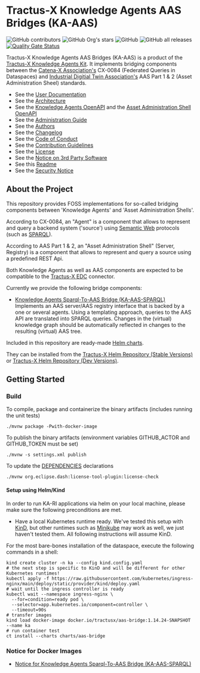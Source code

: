 <!--
 * Copyright (c) 2023,2024 T-Systems International GmbH 
 * Copyright (c) 2023 SAP SE 
 * Copyright (c) 2023,2024 Contributors to the Eclipse Foundation
 *
 * See the NOTICE file(s) distributed with this work for additional
 * information regarding copyright ownership.
 *
 * This program and the accompanying materials are made available under the
 * terms of the Apache License, Version 2.0 which is available at
 * https://www.apache.org/licenses/LICENSE-2.0.
 *
 * Unless required by applicable law or agreed to in writing, software
 * distributed under the License is distributed on an "AS IS" BASIS, WITHOUT
 * WARRANTIES OR CONDITIONS OF ANY KIND, either express or implied. See the
 * License for the specific language governing permissions and limitations
 * under the License.
 *
 * SPDX-License-Identifier: Apache-2.0
-->

# Tractus-X Knowledge Agents AAS Bridges (KA-AAS)

![GitHub contributors](https://img.shields.io/github/contributors/eclipse-tractusx/knowledge-agents-aas-bridge)
![GitHub Org's stars](https://img.shields.io/github/stars/eclipse-tractusx)
![GitHub](https://img.shields.io/github/license/eclipse-tractusx/knowledge-agents-aas-bridge)
![GitHub all releases](https://img.shields.io/github/downloads/eclipse-tractusx/knowledge-agents-aas-bridge/total)
[![Quality Gate Status](https://sonarcloud.io/api/project_badges/measure?project=eclipse-tractusx_knowledge-agents-aas-bridge&metric=alert_status)](https://sonarcloud.io/summary/new_code?id=eclipse-tractusx_knowledge-agents-aas-bridge)

Tractus-X Knowledge Agents AAS Bridges (KA-AAS) is a product of the [Tractus-X Knowledge Agents Kit](https://eclipse-tractusx.github.io/docs-kits/kits/knowledge-agents/adoption-view/intro). It implements bridging components between the [Catena-X Association's](http://catena-x.net) CX-0084 (Federated Queries in Dataspaces) and [Industrial Digitial Twin Association's](https://industrialdigitaltwin.org/) AAS Part 1 & 2 (Asset Administration Sheel) standards. 

* See the [User Documentation](docs/README.md)
* See the [Architecture](docs/architecture/Arc42.md)
* See the [Knowledge Agents OpenAPI](https://github.com/eclipse-tractusx/knowledge-agents/blob/main/docs/api/openAPI.yaml) and the [Asset Administration Shell OpenAPI](https://github.com/admin-shell-io/aas-specs-api/blob/main/Entire-API-Collection/V3.0.yaml)
* See the [Administration Guide](docs/admin/README.md)
* See the [Authors](AUTHORS.md)
* See the [Changelog](CHANGELOG.md)
* See the [Code of Conduct](CODE_OF_CONDUCT.md)
* See the [Contribution Guidelines](CONTRIBUTING.md)
* See the [License](LICENSE)
* See the [Notice on 3rd Party Software](NOTICE.md)
* See this [Readme](README.md)
* See the [Security Notice](Security.md)

## About the Project

This repository provides FOSS implementations for so-called bridging components between 'Knowledge Agents' and 'Asset Administration Shells'.

According to CX-0084, an "Agent" is a component that allows to represent and query a backend system ('source') using [Semantic Web](https://www.w3.org/2001/sw/wiki/Main_Page) protocols (such as [SPARQL](https://www.w3.org/2001/sw/wiki/SPARQL)).

According to AAS Part 1 & 2, an "Asset Administration Shell" (Server, Registry) is a component that allows to represent and query a source using a predefined REST Api.

Both Knowledge Agents as well as AAS components are expected to be compatible to the [Tractus-X EDC](https://github.com/eclipse-tractusx/tractusx-edc) connector.

Currently we provide the following bridge components: 

- [Knowledge Agents Sparql-To-AAS Bridge (KA-AAS-SPARQL)](sparql-aas) Implements an AAS server/AAS registry interface that is backed by a one or several agents. Using a templating approach, queries to the AAS API are translated into SPARQL queries. Changes in the (virtual) knowledge graph should be automatically reflected in changes to the resulting (virtual) AAS tree. 

Included in this repository are ready-made [Helm charts](charts). 

They can be installed from the [Tractus-X Helm Repository (Stable Versions)](https://eclipse-tractusx.github.io/charts/stable) or [Tractus-X Helm Repository (Dev Versions)](https://eclipse-tractusx.github.io/charts/dev).

## Getting Started

### Build

To compile, package and containerize the binary artifacts (includes running the unit tests)

```shell
./mvnw package -Pwith-docker-image
```

To publish the binary artifacts (environment variables GITHUB_ACTOR and GITHUB_TOKEN must be set)

```shell
./mvnw -s settings.xml publish
```

To update the [DEPENDENCIES](./DEPENDENCIES) declarations

```shell
./mvnw org.eclipse.dash:license-tool-plugin:license-check 
```

#### Setup using Helm/Kind

In order to run KA-RI applications via helm on your local machine, please make sure the following
preconditions are met.

- Have a local Kubernetes runtime ready. We've tested this setup with [KinD](https://kind.sigs.k8s.io/), but other
  runtimes such
  as [Minikube](https://minikube.sigs.k8s.io/docs/start/) may work as well, we just haven't tested them. All following
  instructions will assume KinD.

For the most bare-bones installation of the dataspace, execute the following commands in a shell:

```shell
kind create cluster -n ka --config kind.config.yaml
# the next step is specific to KinD and will be different for other Kubernetes runtimes!
kubectl apply -f https://raw.githubusercontent.com/kubernetes/ingress-nginx/main/deploy/static/provider/kind/deploy.yaml
# wait until the ingress controller is ready
kubectl wait --namespace ingress-nginx \
  --for=condition=ready pod \
  --selector=app.kubernetes.io/component=controller \
  --timeout=90s
# transfer images
kind load docker-image docker.io/tractusx/aas-bridge:1.14.24-SNAPSHOT --name ka
# run container test
ct install --charts charts/aas-bridge
```

### Notice for Docker Images

* [Notice for Knowledge Agents Sparql-To-AAS Bridge (KA-AAS-SPARQL)](sparql-aas/README.md#notice-for-docker-images)

